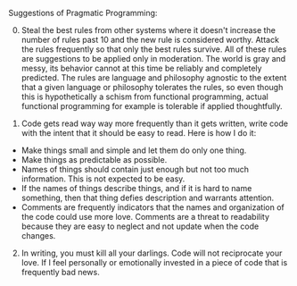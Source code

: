 Suggestions of Pragmatic Programming:

0. Steal the best rules from other systems where it doesn't increase the number of rules past 10 and the new rule is considered worthy.  Attack the rules frequently so that only the best rules survive. All of these rules are suggestions to be applied only in moderation. The world is gray and messy, its behavior cannot at this time be reliably and completely predicted. The rules are language and philosophy agnostic to the extent that a given language or philosophy tolerates the rules, so even though this is hypothetically a schism from functional programming, actual functional programming for example is tolerable if applied thoughtfully.

1. Code gets read way way more frequently than it gets written, write code with the intent that it should be easy to read. Here is how I do it:
- Make things small and simple and let them do only one thing.
- Make things as predictable as possible.
- Names of things should contain just enough but not too much information. This is not expected to be easy.
- If the names of things describe things, and if it is hard to name something, then that thing defies description and warrants attention.
- Comments are frequently indicators that the names and organization of the code could use more love.  Comments are a threat to readability because they are easy to neglect and not update when the code changes.
2. In writing, you must kill all your darlings.  Code will not reciprocate your love.  If I feel personally or emotionally invested in a piece of code that is frequently bad news.
